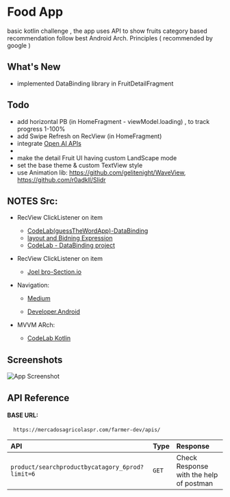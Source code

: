 
# Food App

basic kotlin challenge , the  app uses API to show fruits category based recommendation 
follow best Android Arch. Principles ( recommended by google )

## What's New
- implemented DataBinding library in FruitDetailFragment
 
## Todo
- add horizontal PB (in HomeFragment - viewModel.loading) , to track progress  1-100%
- add Swipe Refresh on RecView (in HomeFragment)
- integrate  [Open AI APIs](https://beta.openai.com/overview)
- 
- make the detail Fruit UI  having custom LandScape mode
- set the base theme &  custom TextView style 
- use Animation lib: https://github.com/gelitenight/WaveView, https://github.com/r0adkll/Slidr


## NOTES Src:


- RecView ClickListener on item
  - [CodeLab(guessTheWordApp)-DataBinding](https://developer.android.com/codelabs/kotlin-android-training-live-data-data-binding?index=..%2F..android-kotlin-fundamentals#1)
  - [layout and Bidning Expression](https://developer.android.com/topic/libraries/data-binding/expressions#listener_bindings)
  - [CodeLab - DataBinding project ](https://developer.android.com/codelabs/android-databinding?hl=en#0)

- RecView ClickListener on item
  - [Joel bro-Section.io](https://www.section.io/engineering-education/handling-recyclerview-clicks-the-right-way/)

- Navigation: 
    - [Medium](https://medium.com/@muhamed.riyas/navigation-component-the-complete-guide-c51c9911684)

    - [Developer.Android](https://developer.android.com/guide/navigation/navigation-getting-started)

- MVVM ARch: 
    - [CodeLab Kotlin](https://developer.android.com/codelabs/kotlin-android-training-view-model?index=..%2F..android-kotlin-fundamentals#0)





## Screenshots

![App Screenshot](https://via.placeholder.com/468x300?text=App+Screenshot+Here)


## API Reference

#### BASE URL:

```http
  https://mercadosagricolaspr.com/farmer-dev/apis/
```

| API | Type     | Response                |
| :-------- | :------- | :------------------------- |
| `product/searchproductbycatagory_6prod?limit=6` | `GET` | Check Response with the help of postman |



